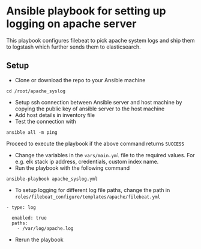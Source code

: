 # Ansible playbook for setting up logging on apache server
This playbook configures filebeat to pick apache system logs and ship them to logstash which further sends them to elasticsearch.

## Setup
- Clone or download the repo to your Ansible machine
```
cd /root/apache_syslog
```
- Setup ssh connection between Ansible server and host machine by copying the public key of ansible server to the host machine
- Add host details in inventory file
- Test the connection with
```
ansible all -m ping
```
Proceed to execute the playbook if the above command returns `SUCCESS`
- Change the variables in the `vars/main.yml` file to the required values. For e.g. elk stack ip address, credentials, custom index name.
- Run the playbook with the following command
```
ansible-playbook apache_syslog.yml
```

- To setup logging for different log file paths, change the path in `roles/filebeat_configure/templates/apache/filebeat.yml`
```
- type: log

  enabled: true
  paths:
    - /var/log/apache.log
```
- Rerun the playbook